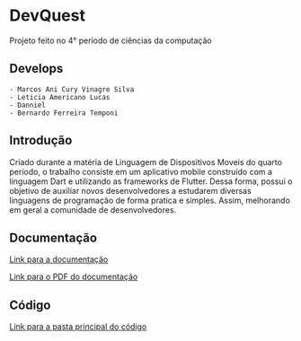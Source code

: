 # DevQuest

 Projeto feito no 4° período de ciências da computação
## Develops

    - Marcos Ani Cury Vinagre Silva
    - Leticia Americano Lucas
    - Danniel
    - Bernardo Ferreira Temponi

## Introdução

 Criado durante a matéria de Linguagem de Dispositivos Moveis do quarto período, o trabalho consiste em um aplicativo mobile construído com a linguagem Dart e utilizando as frameworks de Flutter. Dessa forma, possui o objetivo de auxiliar novos desenvolvedores a estudarem diversas linguagens de programação de forma pratica e simples. Assim, melhorando em geral a comunidade de desenvolvedores.
 
## Documentação

[Link para a documentação](https://docs.google.com/document/d/18YvcmHMIYrFpvN6m8bnfb5a5IVM3bXRogwnmXwZxb0c/edit?usp=sharing)

[Link para o PDF do documentação](https://github.com/MarcosAniCury/DevQuest/blob/master/documentation/Documentation%20-%20DevQuest.pdf)

## Código

[Link para a pasta principal do código](https://github.com/MarcosAniCury/DevQuest)

